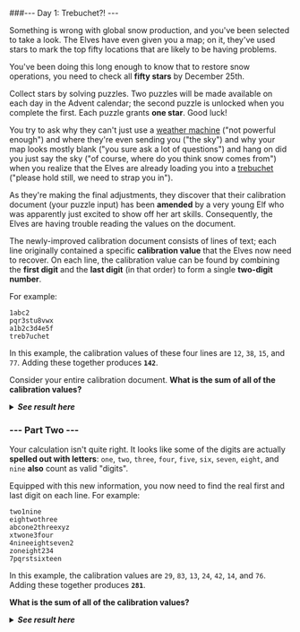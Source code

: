 ﻿###--- Day 1: Trebuchet?! ---

Something is wrong with global snow production, and you've been selected to
take a look. The Elves have even given you a map; on it, they've used stars
to mark the top fifty locations that are likely to be having problems.

You've been doing this long enough to know that to restore snow operations,
you need to check all **fifty stars** by December 25th.

Collect stars by solving puzzles. Two puzzles will be made available on
each day in the Advent calendar; the second puzzle is unlocked when you
complete the first. Each puzzle grants **one star**. Good luck!

You try to ask why they can't just use a [weather machine](https://adventofcode.com/2015/day/1) ("not powerful
enough") and where they're even sending you ("the sky") and why your map
looks mostly blank ("you sure ask a lot of questions") and hang on did you
just say the sky ("of course, where do you think snow comes from") when you
realize that the Elves are already loading you into a [trebuchet](https://en.wikipedia.org/wiki/Trebuchet) ("please
hold still, we need to strap you in").

As they're making the final adjustments, they discover that their
calibration document (your puzzle input) has been **amended** by a very young
Elf who was apparently just excited to show off her art skills.
Consequently, the Elves are having trouble reading the values on the
document.

The newly-improved calibration document consists of lines of text; each
line originally contained a specific **calibration value** that the Elves now
need to recover. On each line, the calibration value can be found by
combining the **first digit** and the **last digit** (in that order) to form a
single **two-digit number**.

For example:

	1abc2
	pqr3stu8vwx
	a1b2c3d4e5f
	treb7uchet

In this example, the calibration values of these four lines are `12`, `38`, `15`,
and `77`. Adding these together produces **`142`**.

Consider your entire calibration document. **What is the sum of all of the
calibration values?**

<details>
  <summary><strong><em>See result here</em></strong></summary>
	Your puzzle answer was <strong><em>56465</em></strong>.
</details>

### --- Part Two ---

Your calculation isn't quite right. It looks like some of the digits are
actually **spelled out with letters**: `one`, `two`, `three`, `four`, `five`, `six`, `seven`,
`eight`, and `nine` **also** count as valid "digits".

Equipped with this new information, you now need to find the real first and
last digit on each line. For example:

	two1nine
	eightwothree
	abcone2threexyz
	xtwone3four
	4nineeightseven2
	zoneight234
	7pqrstsixteen

In this example, the calibration values are `29`, `83`, `13`, `24`, `42`, `14`, and `76`.
Adding these together produces **`281`**.

**What is the sum of all of the calibration values?**

<details>
  <summary><strong><em>See result here</em></strong></summary>
	Your puzzle answer was <strong><em>55902</em></strong>.
</details>
